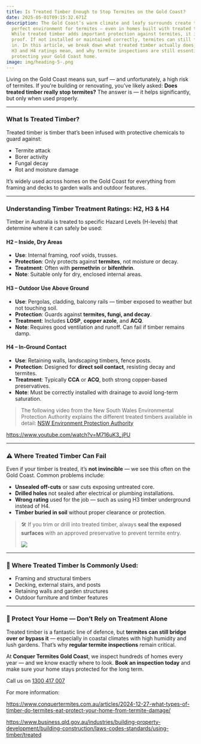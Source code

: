 ```yaml
---
title: Is Treated Timber Enough to Stop Termites on the Gold Coast?
date: 2025-05-01T09:15:32.671Z
description: The Gold Coast’s warm climate and leafy surrounds create the
  perfect environment for termites — even in homes built with treated timber.
  While treated timber adds important protection against termites, it isn’t fool
  proof. If not installed or maintained correctly, termites can still find a way
  in. In this article, we break down what treated timber actually does, what H2,
  H3 and H4 ratings mean, and why termite inspections are still essential for
  protecting your Gold Coast home.
image: img/heading-5-.png
---
```

Living on the Gold Coast means sun, surf — and unfortunately, a high risk of termites. If you're building or renovating, you’ve likely asked: **Does treated timber really stop termites?** The answer is — it helps significantly, but only when used properly.

- - -

### What Is Treated Timber?

Treated timber is timber that’s been infused with protective chemicals to guard against:

* Termite attack
* Borer activity
* Fungal decay
* Rot and moisture damage

It’s widely used across homes on the Gold Coast for everything from framing and decks to garden walls and outdoor features.

- - -

### Understanding Timber Treatment Ratings: H2, H3 & H4

Timber in Australia is treated to specific Hazard Levels (H-levels) that determine where it can safely be used:

#### **H2 – Inside, Dry Areas**

* **Use**: Internal framing, roof voids, trusses.
* **Protection**: Only protects against **termites**, not moisture or decay.
* **Treatment**: Often with **permethrin** or **bifenthrin**.
* **Note**: Suitable only for dry, enclosed internal areas.

#### **H3 – Outdoor Use Above Ground**

* **Use**: Pergolas, cladding, balcony rails — timber exposed to weather but not touching soil.
* **Protection**: Guards against **termites, fungi, and decay**.
* **Treatment**: Includes **LOSP**, **copper azole**, and **ACQ**.
* **Note**: Requires good ventilation and runoff. Can fail if timber remains damp.

#### **H4 – In-Ground Contact**

* **Use**: Retaining walls, landscaping timbers, fence posts.
* **Protection**: Designed for **direct soil contact**, resisting decay and termites.
* **Treatment**: Typically **CCA** or **ACQ**, both strong copper-based preservatives.
* **Note**: Must be correctly installed with drainage to avoid long-term saturation.

> The following video from the New South Wales Environmental Protection Authority explains the different treated timbers available in detail: [NSW Environment Protection Authority](https://www.epa.nsw.gov.au/Your-environment/Household-building-and-renovation/Treated-timber)

<https://www.youtube.com/watch?v=M716uK3_jPU>

- - -

### ⚠️ Where Treated Timber Can Fail

Even if your timber is treated, it’s **not invincible** — we see this often on the Gold Coast. Common problems include:

* **Unsealed off-cuts** or saw cuts exposing untreated core.
* **Drilled holes** not sealed after electrical or plumbing installations.
* **Wrong rating** used for the job — such as using H3 timber underground instead of H4.
* **Timber buried in soil** without proper clearance or protection.

> 🛠️ If you trim or drill into treated timber, always **seal the exposed surfaces** with an approved preservative to prevent termite entry.
>
> ![](img/termite-damaged-treated-timber-fence.png)

- - -

### 🏡 Where Treated Timber Is Commonly Used:

* Framing and structural timbers
* Decking, external stairs, and posts
* Retaining walls and garden structures
* Outdoor furniture and timber features

- - -

### 🐜 Protect Your Home — Don’t Rely on Treatment Alone

Treated timber is a fantastic line of defence, but **termites can still bridge over or bypass it** — especially in coastal climates with high humidity and lush gardens. That’s why **regular termite inspections** remain critical.

At **Conquer Termites Gold Coast**, we inspect hundreds of homes every year — and we know exactly where to look. **Book an inspection today** and make sure your home stays protected for the long term.

Call us on [1300 417 007](tel:1300417007)

For more information:

<https://www.conquertermites.com.au/articles/2024-12-27-what-types-of-timber-do-termites-eat-protect-your-home-from-termite-damage/>

<https://www.business.qld.gov.au/industries/building-property-development/building-construction/laws-codes-standards/using-timber/treated>